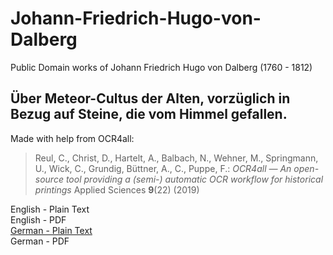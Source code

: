 # Johann-Friedrich-Hugo-von-Dalberg
Public Domain works of Johann Friedrich Hugo von Dalberg (1760 - 1812)

## Über Meteor-Cultus der Alten, vorzüglich in Bezug auf Steine, die vom Himmel gefallen.

Made with help from OCR4all:

> Reul, C., Christ, D., Hartelt, A., Balbach, N., Wehner, M., Springmann, U., Wick, C., Grundig, Büttner, A., C., Puppe, F.: *OCR4all — An open-source tool providing a (semi-) automatic OCR workflow for historical printings* Applied Sciences **9**(22) (2019)

English - Plain Text  
English - PDF  
[German - Plain Text](Uber-Meteor-Cultus-der-Alten/full-text-german.md)  
German - PDF  
